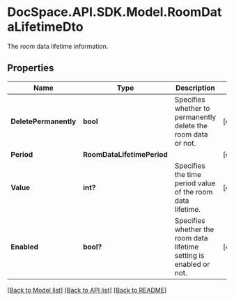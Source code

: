 # DocSpace.API.SDK.Model.RoomDataLifetimeDto
The room data lifetime information.

## Properties

Name | Type | Description | Notes
------------ | ------------- | ------------- | -------------
**DeletePermanently** | **bool** | Specifies whether to permanently delete the room data or not. | [optional] 
**Period** | **RoomDataLifetimePeriod** |  | [optional] 
**Value** | **int?** | Specifies the time period value of the room data lifetime. | [optional] 
**Enabled** | **bool?** | Specifies whether the room data lifetime setting is enabled or not. | [optional] 

[[Back to Model list]](../README.md#documentation-for-models) [[Back to API list]](../README.md#documentation-for-api-endpoints) [[Back to README]](../README.md)

